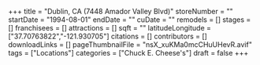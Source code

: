 +++
title = "Dublin, CA (7448 Amador Valley Blvd)"
storeNumber = ""
startDate = "1994-08-01"
endDate = ""
cuDate = ""
remodels = []
stages = []
franchisees = []
attractions = []
sqft = ""
latitudeLongitude = ["37.70763822","-121.930705"]
citations = []
contributors = []
downloadLinks = []
pageThumbnailFile = "nsX_xuKMa0mcCHuUHevR.avif"
tags = ["Locations"]
categories = ["Chuck E. Cheese's"]
draft = false
+++
